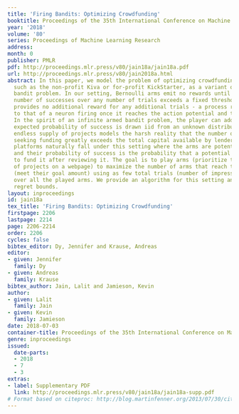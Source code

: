 ```yaml
---
title: 'Firing Bandits: Optimizing Crowdfunding'
booktitle: Proceedings of the 35th International Conference on Machine Learning
year: '2018'
volume: '80'
series: Proceedings of Machine Learning Research
address: 
month: 0
publisher: PMLR
pdf: http://proceedings.mlr.press/v80/jain18a/jain18a.pdf
url: http://proceedings.mlr.press/v80/jain2018a.html
abstract: In this paper, we model the problem of optimizing crowdfunding platforms,
  such as the non-profit Kiva or for-profit KickStarter, as a variant of the multi-armed
  bandit problem. In our setting, Bernoulli arms emit no rewards until their cumulative
  number of successes over any number of trials exceeds a fixed threshold and then
  provides no additional reward for any additional trials - a process reminiscent
  to that of a neuron firing once it reaches the action potential and then saturates.
  In the spirit of an infinite armed bandit problem, the player can add new arms whose
  expected probability of success is drawn iid from an unknown distribution – this
  endless supply of projects models the harsh reality that the number of projects
  seeking funding greatly exceeds the total capital available by lenders. Crowdfunding
  platforms naturally fall under this setting where the arms are potential projects,
  and their probability of success is the probability that a potential funder decides
  to fund it after reviewing it. The goal is to play arms (prioritize the display
  of projects on a webpage) to maximize the number of arms that reach the firing threshold
  (meet their goal amount) using as few total trials (number of impressions) as possible
  over all the played arms. We provide an algorithm for this setting and prove sublinear
  regret bounds.
layout: inproceedings
id: jain18a
tex_title: 'Firing Bandits: Optimizing Crowdfunding'
firstpage: 2206
lastpage: 2214
page: 2206-2214
order: 2206
cycles: false
bibtex_editor: Dy, Jennifer and Krause, Andreas
editor:
- given: Jennifer
  family: Dy
- given: Andreas
  family: Krause
bibtex_author: Jain, Lalit and Jamieson, Kevin
author:
- given: Lalit
  family: Jain
- given: Kevin
  family: Jamieson
date: 2018-07-03
container-title: Proceedings of the 35th International Conference on Machine Learning
genre: inproceedings
issued:
  date-parts:
  - 2018
  - 7
  - 3
extras:
- label: Supplementary PDF
  link: http://proceedings.mlr.press/v80/jain18a/jain18a-supp.pdf
# Format based on citeproc: http://blog.martinfenner.org/2013/07/30/citeproc-yaml-for-bibliographies/
---
```

